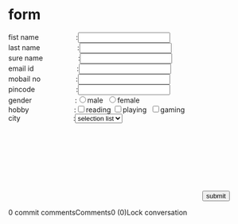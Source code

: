 # form
<html><head><meta content="text/html; charset=ISO-8859-1" http-equiv="content-type"><title>form</title><script>function vf(){var a=document.form.fname.value;if(a==null || a==""){alert("please enter your fist name");document.form.fname.focus();return false;}var a=document.form.lname.value;if(a==null || a==""){alert("please enter your last name");document.form.lname.focus();return false;}var a=document.form.sname.value;if(a==null || a==""){alert("please enter your sure name");document.form.sname.focus();return false;}var a=document.form.email.value;if(a==null || a==""){alert("please enter your email id");document.form.email.focus();return false;}var b=document.form.mb.value;if(b==null || isNaN(b) || b.length!=10){alert("please enter mobail number properly");document.form.mb.focus();return false;}var c=document.form.pcode.value;if(c==null || isNaN(c) || c.length!=6){alert("please enter pincode properly");document.form.pcode.focus();return false;}var g=document.form.g.value;if(g==null || g==""){alert("please enter your gender");document.form.g.focus();return false;}if((document.form.g[0].cheked==false)&&(document.form.g[1].cheked==false)){alert("please select any gender");document.form.g[0].focus();return false;}if((document.form.h[0].cheked==false)&&(document.form.h[1].cheked==false)){alert("please select any hobby");document.form.h[0].focus();document.form.h.focus();return false;}if(document.form.city.value=="-1"){alert("please select any city");document.form.city.focus();return false;}}</script></head><body><form onsubmit="return vf()" method="get" action="form" name="form">fist name &nbsp; &nbsp; &nbsp;&nbsp; &nbsp; &nbsp; &nbsp; &nbsp; &nbsp;&nbsp; :<input name="fname"><br>last name &nbsp; &nbsp; &nbsp; &nbsp; &nbsp;&nbsp; &nbsp; &nbsp; &nbsp; &nbsp;:<input name="lname"><br>sure name &nbsp; &nbsp; &nbsp; &nbsp; &nbsp;&nbsp; &nbsp; &nbsp; &nbsp; :<input name="sname"><br>email id &nbsp; &nbsp; &nbsp; &nbsp; &nbsp;&nbsp; &nbsp; &nbsp; &nbsp; &nbsp; &nbsp; :<input name="email"><br>mobail no &nbsp; &nbsp; &nbsp; &nbsp; &nbsp;&nbsp; &nbsp; &nbsp; &nbsp; :<input name="mb"><br>pincode &nbsp; &nbsp; &nbsp; &nbsp; &nbsp;&nbsp; &nbsp; &nbsp; &nbsp; &nbsp; &nbsp;:<input name="pcode"><br>gender &nbsp; &nbsp; &nbsp; &nbsp; &nbsp;&nbsp; &nbsp; &nbsp; &nbsp; &nbsp; &nbsp;&nbsp;:<input name="g" value="male" type="radio">male&nbsp;&nbsp;<input name="g" value="female" type="radio">female<br>hobby &nbsp; &nbsp; &nbsp; &nbsp; &nbsp; &nbsp;&nbsp; &nbsp; &nbsp; &nbsp; &nbsp; &nbsp;:<input name="h" value="reading" type="checkbox">reading&nbsp;<input name="h" value="playing" type="checkbox">playing &nbsp;<input name="h" value="gaming" type="checkbox">gaming<br>city &nbsp; &nbsp; &nbsp; &nbsp; &nbsp; &nbsp;&nbsp; &nbsp; &nbsp; &nbsp; &nbsp; &nbsp;&nbsp; &nbsp; :<select name="city"><option value="-1">selection list</option><option>surat</option><option>bhavanagar</option><option>vadodara</option></select><br><br><br><br><br><br><br><br><br>&nbsp; &nbsp; &nbsp; &nbsp; &nbsp; &nbsp;&nbsp; &nbsp; &nbsp; &nbsp; &nbsp; &nbsp;&nbsp; &nbsp; &nbsp; &nbsp; &nbsp; &nbsp;&nbsp; &nbsp; &nbsp; &nbsp; &nbsp; &nbsp;&nbsp; &nbsp; &nbsp; &nbsp; &nbsp; &nbsp;&nbsp; &nbsp; &nbsp; &nbsp; &nbsp; &nbsp;&nbsp; &nbsp; &nbsp; &nbsp; &nbsp; &nbsp;&nbsp; &nbsp; &nbsp; &nbsp; &nbsp; &nbsp;&nbsp; &nbsp; &nbsp; &nbsp; &nbsp; &nbsp;<input name="submit" value="submit" type="submit"></form></body></html>
0 commit commentsComments0 (0)Lock conversation
